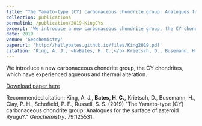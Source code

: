 ```yaml
---
title: "The Yamato-type (CY) carbonaceous chondrite group: Analogues for the surface of asteroid Ryugu?"
collection: publications
permalink: /publication/2019-KingCYs
excerpt: 'We introduce a new carbonaceous chondrite group, the CY chondrites, which have experienced aqueous and thermal alteration.'
date: 2019
venue: 'Geochemistry'
paperurl: 'http://hellybates.github.io/files/King2019.pdf'
citation: 'King, A. J., <b>Bates, H. C.,</b> Krietsch, D., Busemann, H., Clay, P. H., Schofield, P. F., Russell, S. S. (2019) &amp;quot;The Yamato-type (CY) carbonaceous chondrite group: Analogues for the surface of asteroid Ryugu?.&amp;quot; <i>Geochemistry</i>. 79:125531.'
---
```

We introduce a new carbonaceous chondrite group, the CY chondrites, which have experienced aqueous and thermal alteration.

[Download paper here](http://hellybates.github.io/files/King2019.pdf)

Recommended citation: King, A. J., <b>Bates, H. C.,</b> Krietsch, D., Busemann, H., Clay, P. H., Schofield, P. F., Russell, S. S. (2019) &quot;The Yamato-type (CY) carbonaceous chondrite group: Analogues for the surface of asteroid Ryugu?.&quot; <i>Geochemistry</i>. 79:125531.